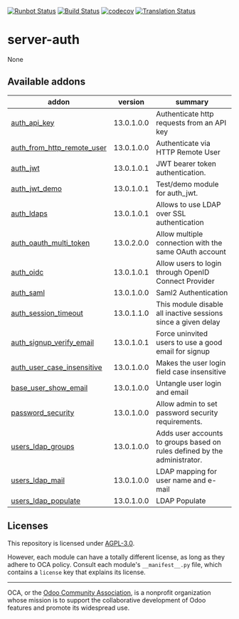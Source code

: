 [![Runbot Status](https://runbot.odoo-community.org/runbot/badge/flat/251/13.0.svg)](https://runbot.odoo-community.org/runbot/repo/github-com-oca-server-auth-251)
[![Build Status](https://travis-ci.com/OCA/server-auth.svg?branch=13.0)](https://travis-ci.com/OCA/server-auth)
[![codecov](https://codecov.io/gh/OCA/server-auth/branch/13.0/graph/badge.svg)](https://codecov.io/gh/OCA/server-auth)
[![Translation Status](https://translation.odoo-community.org/widgets/server-auth-13-0/-/svg-badge.svg)](https://translation.odoo-community.org/engage/server-auth-13-0/?utm_source=widget)

<!-- /!\ do not modify above this line -->

# server-auth

None

<!-- /!\ do not modify below this line -->

<!-- prettier-ignore-start -->

[//]: # (addons)

Available addons
----------------
addon | version | summary
--- | --- | ---
[auth_api_key](auth_api_key/) | 13.0.1.0.0 | Authenticate http requests from an API key
[auth_from_http_remote_user](auth_from_http_remote_user/) | 13.0.1.0.0 | Authenticate via HTTP Remote User
[auth_jwt](auth_jwt/) | 13.0.1.0.1 | JWT bearer token authentication.
[auth_jwt_demo](auth_jwt_demo/) | 13.0.1.0.1 | Test/demo module for auth_jwt.
[auth_ldaps](auth_ldaps/) | 13.0.1.0.1 | Allows to use LDAP over SSL authentication
[auth_oauth_multi_token](auth_oauth_multi_token/) | 13.0.2.0.0 | Allow multiple connection with the same OAuth account
[auth_oidc](auth_oidc/) | 13.0.1.0.1 | Allow users to login through OpenID Connect Provider
[auth_saml](auth_saml/) | 13.0.1.0.0 | Saml2 Authentication
[auth_session_timeout](auth_session_timeout/) | 13.0.1.1.0 | This module disable all inactive sessions since a given delay
[auth_signup_verify_email](auth_signup_verify_email/) | 13.0.1.0.1 | Force uninvited users to use a good email for signup
[auth_user_case_insensitive](auth_user_case_insensitive/) | 13.0.1.0.0 | Makes the user login field case insensitive
[base_user_show_email](base_user_show_email/) | 13.0.1.0.0 | Untangle user login and email
[password_security](password_security/) | 13.0.1.0.0 | Allow admin to set password security requirements.
[users_ldap_groups](users_ldap_groups/) | 13.0.1.0.0 | Adds user accounts to groups based on rules defined by the administrator.
[users_ldap_mail](users_ldap_mail/) | 13.0.1.0.0 | LDAP mapping for user name and e-mail
[users_ldap_populate](users_ldap_populate/) | 13.0.1.0.0 | LDAP Populate

[//]: # (end addons)

<!-- prettier-ignore-end -->

## Licenses

This repository is licensed under [AGPL-3.0](LICENSE).

However, each module can have a totally different license, as long as they adhere to OCA
policy. Consult each module's `__manifest__.py` file, which contains a `license` key
that explains its license.

----

OCA, or the [Odoo Community Association](http://odoo-community.org/), is a nonprofit
organization whose mission is to support the collaborative development of Odoo features
and promote its widespread use.
